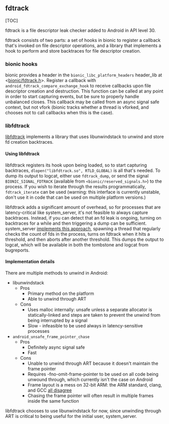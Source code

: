 ## fdtrack

[TOC]

fdtrack is a file descriptor leak checker added to Android in API level 30.

fdtrack consists of two parts: a set of hooks in bionic to register a callback
that's invoked on file descriptor operations, and a library that implements a
hook to perform and store backtraces for file descriptor creation.

### bionic hooks
bionic provides a header in the `bionic_libc_platform_headers` header_lib at <[bionic/fdtrack.h](https://android.googlesource.com/platform/bionic/+/refs/heads/master/libc/platform/bionic/fdtrack.h)>.
Register a callback with `android_fdtrack_compare_exchange_hook` to receive
callbacks upon file descriptor creation and destruction. This function can be
called at any point in order to start capturing events, but be sure to properly
handle unbalanced closes. This callback may be called from an async signal safe
context, but not vfork (bionic tracks whether a thread is vforked, and chooses
not to call callbacks when this is the case).

### libfdtrack
[libfdtrack](https://android.googlesource.com/platform/bionic/+/refs/heads/master/libfdtrack)
implements a library that uses libunwindstack to unwind and store fd creation backtraces.


#### Using libfdtrack
libfdtrack registers its hook upon being loaded, so to start capturing
backtraces, `dlopen("libfdtrack.so", RTLD_GLOBAL)` is all that's needed. To dump
its output to logcat, either use `fdtrack_dump`, or send the signal
`BIONIC_SIGNAL_FDTRACK` (available from `<bionic/reserved_signals.h>`) to the
process. If you wish to iterate through the results programmatically,
`fdtrack_iterate` can be used (warning: this interface is currently unstable,
don't use it in code that can be used on multiple platform versions.)

libfdtrack adds a significant amount of overhead, so for processes that are
latency-critical like system_server, it's not feasible to always capture
backtraces. Instead, if you can detect that an fd leak is ongoing, turning on
backtraces for a while and then triggering a dump can be sufficient.
system_server [implements this approach](https://android.googlesource.com/platform/frameworks/base/+/679f3e4242b8e018eb7df90ef433f81088a64fff%5E%21/),
spawning a thread that regularly checks the count of fds in the process, turns
on fdtrack when it hits a threshold, and then aborts after another threshold.
This dumps the output to logcat, which will be available in both the tombstone
and logcat from bugreports.

#### Implementation details
There are multiple methods to unwind in Android:

 * libunwindstack
   * Pros
     * Primary method on the platform
     * Able to unwind through ART
   * Cons
     * Uses malloc internally: unsafe unless a separate allocator is
       statically-linked and steps are taken to prevent the unwind from being
       interrupted by a signal
     * Slow - infeasible to be used always in latency-sensitive processes
 * `android_unsafe_frame_pointer_chase`
   * Pros
     * Definitely async signal safe
     * Fast
   * Cons
     * Unable to unwind through ART because it doesn't maintain the frame pointer
     * Requires -fno-omit-frame-pointer to be used on all code being unwound
       through, which currently isn't the case on Android
     * Frame layout is a mess on 32-bit ARM: the ARM standard, clang, and GCC
       [all disagree](https://gcc.gnu.org/bugzilla/show_bug.cgi?id=92172)
     * Chasing the frame pointer will often result in multiple frames inside the
       same function

libfdtrack chooses to use libunwindstack for now, since unwinding through ART
is critical to being useful for the initial user, system_server.
